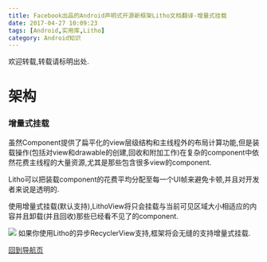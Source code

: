 ```yaml
---
title: Facebook出品的Android声明式开源新框架Litho文档翻译-增量式挂载
date: 2017-04-27 10:09:23
tags: [Android,实用库,Litho]
category: Android知识
---
```


欢迎转载,转载请标明出处.

# 架构

### 增量式挂载
虽然Component提供了扁平化的view层级结构和主线程外的布局计算功能,但是装载操作(包括对view和drawable的创建,回收和附加工作)在复杂的component中依然花费主线程的大量资源,尤其是那些包含很多view的component.

Litho可以把装载component的花费平均分配至每一个UI帧来避免卡顿,并且对开发者来说是透明的.

使用增量式挂载(默认支持),LithoView将只会挂载与当前可见区域大小相适应的内容并且卸载(并且回收)那些已经看不见了的component.

![](/image/20170426150321.png)
如果你使用Litho的异步RecyclerView支持,框架将会无缝的支持增量式挂载.

[回到导航页](https://shikieiki.github.io/2017/05/04/Facebook%E5%87%BA%E5%93%81%E7%9A%84Android%E5%A3%B0%E6%98%8E%E5%BC%8F%E5%BC%80%E6%BA%90%E6%96%B0%E6%A1%86%E6%9E%B6Litho%E6%96%87%E6%A1%A3%E7%BF%BB%E8%AF%91-%E6%80%BB%E8%A7%88%E5%92%8C%E5%AF%BC%E8%88%AA/)